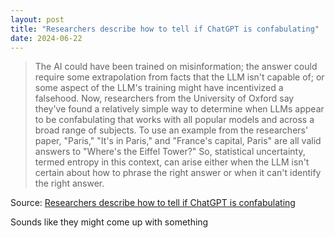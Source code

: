 ```yaml
---
layout: post
title: "Researchers describe how to tell if ChatGPT is confabulating"
date: 2024-06-22
---
```


> The AI could have been trained on misinformation; the answer could
require some extrapolation from facts that the LLM isn't capable of; or
some aspect of the LLM's training might have incentivized a falsehood. Now,
researchers from the University of Oxford say they've found a relatively
simple way to determine when LLMs appear to be confabulating that works
with all popular models and across a broad range of subjects. To use an
example from the researchers' paper, "Paris," "It's in Paris," and
"France's capital, Paris" are all valid answers to "Where's the Eiffel
Tower?" So, statistical uncertainty, termed entropy in this context, can
arise either when the LLM isn't certain about how to phrase the right
answer or when it can't identify the right answer.

Source: [Researchers describe how to tell if ChatGPT is confabulating](
https://arstechnica.com/ai/2024/06/researchers-describe-how-to-tell-if-chatgpt-is-confabulating/
)

Sounds like they might come up with something

